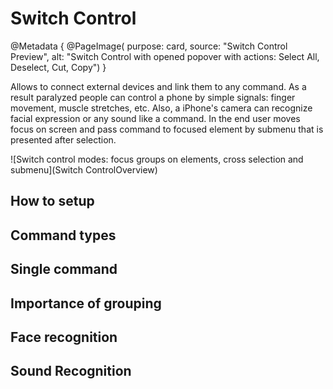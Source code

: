 # Switch Control

@Metadata {
    @PageImage(
               purpose: card, 
               source: "Switch Control Preview", 
               alt: "Switch Control with opened popover with actions: Select All, Deselect, Cut, Copy")
}


Allows to connect external devices and link them to any command. As a result paralyzed people can control a phone by simple signals: finger movement, muscle stretches, etc. Also, a iPhone's camera can recognize facial expression or any sound like a command. In the end user moves focus on screen and pass command to focused element by submenu that is presented after selection.

![Switch control modes: focus groups on elements, cross selection and submenu](Switch ControlOverview)

## How to setup

## Command types

## Single command

## Importance of grouping

## Face recognition

## Sound Recognition
